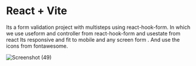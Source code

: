 # React + Vite

Its a form validation project with multisteps using react-hook-form.
In which we use useform and controller from react-hook-form and usestate from react 
Its responsive and fit to mobile and any screen form .
And use the icons from fontawesome.



![Screenshot (49)](https://github.com/user-attachments/assets/c43947dd-68d3-45c5-8f16-71b5065eef66)


